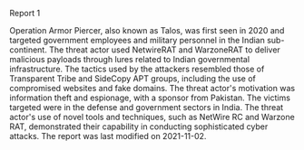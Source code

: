 
Report 1

Operation Armor Piercer, also known as Talos, was first seen in 2020 and targeted government employees and military personnel in the Indian sub-continent. The threat actor used NetwireRAT and WarzoneRAT to deliver malicious payloads through lures related to Indian governmental infrastructure. The tactics used by the attackers resembled those of Transparent Tribe and SideCopy APT groups, including the use of compromised websites and fake domains. The threat actor's motivation was information theft and espionage, with a sponsor from Pakistan. The victims targeted were in the defense and government sectors in India. The threat actor's use of novel tools and techniques, such as NetWire RC and Warzone RAT, demonstrated their capability in conducting sophisticated cyber attacks. The report was last modified on 2021-11-02.


